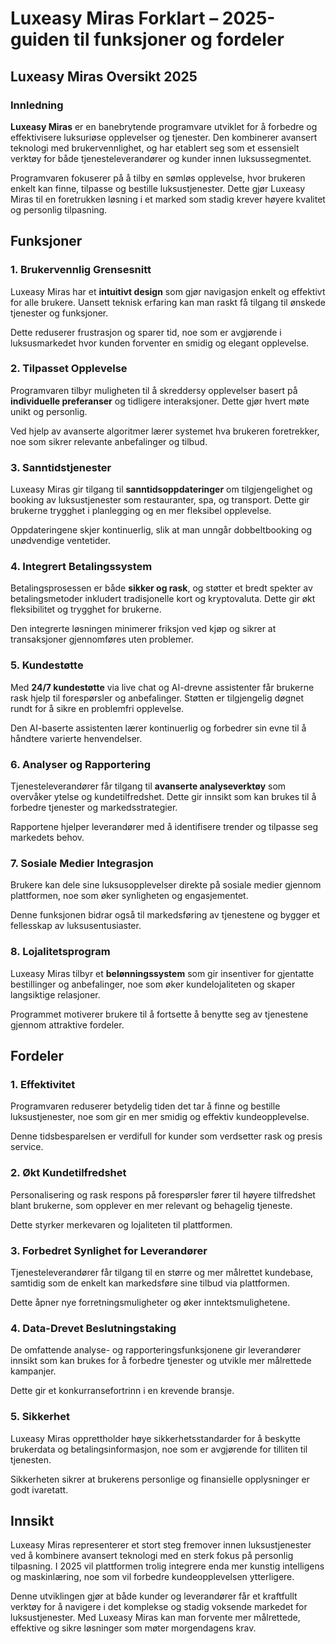 # Luxeasy Miras Forklart – 2025-guiden til funksjoner og fordeler
 ## Luxeasy Miras Oversikt 2025
 
 ### Innledning
 
 **Luxeasy Miras** er en banebrytende programvare utviklet for å forbedre og effektivisere luksuriøse opplevelser og tjenester. Den kombinerer avansert teknologi med brukervennlighet, og har etablert seg som et essensielt verktøy for både tjenesteleverandører og kunder innen luksussegmentet.
 
 Programvaren fokuserer på å tilby en sømløs opplevelse, hvor brukeren enkelt kan finne, tilpasse og bestille luksustjenester. Dette gjør Luxeasy Miras til en foretrukken løsning i et marked som stadig krever høyere kvalitet og personlig tilpasning.
 
 ## Funksjoner
 
 ### 1. Brukervennlig Grensesnitt
 
 Luxeasy Miras har et **intuitivt design** som gjør navigasjon enkelt og effektivt for alle brukere. Uansett teknisk erfaring kan man raskt få tilgang til ønskede tjenester og funksjoner.
 
 Dette reduserer frustrasjon og sparer tid, noe som er avgjørende i luksusmarkedet hvor kunden forventer en smidig og elegant opplevelse.
 
 ### 2. Tilpasset Opplevelse
 
 Programvaren tilbyr muligheten til å skreddersy opplevelser basert på **individuelle preferanser** og tidligere interaksjoner. Dette gjør hvert møte unikt og personlig.
 
 Ved hjelp av avanserte algoritmer lærer systemet hva brukeren foretrekker, noe som sikrer relevante anbefalinger og tilbud.
 
 ### 3. Sanntidstjenester
 
 Luxeasy Miras gir tilgang til **sanntidsoppdateringer** om tilgjengelighet og booking av luksustjenester som restauranter, spa, og transport. Dette gir brukerne trygghet i planlegging og en mer fleksibel opplevelse.
 
 Oppdateringene skjer kontinuerlig, slik at man unngår dobbeltbooking og unødvendige ventetider.
 
 ### 4. Integrert Betalingssystem
 
 Betalingsprosessen er både **sikker og rask**, og støtter et bredt spekter av betalingsmetoder inkludert tradisjonelle kort og kryptovaluta. Dette gir økt fleksibilitet og trygghet for brukerne.
 
 Den integrerte løsningen minimerer friksjon ved kjøp og sikrer at transaksjoner gjennomføres uten problemer.
 
 ### 5. Kundestøtte
 
 Med **24/7 kundestøtte** via live chat og AI-drevne assistenter får brukerne rask hjelp til forespørsler og anbefalinger. Støtten er tilgjengelig døgnet rundt for å sikre en problemfri opplevelse.
 
 Den AI-baserte assistenten lærer kontinuerlig og forbedrer sin evne til å håndtere varierte henvendelser.
 
 ### 6. Analyser og Rapportering
 
 Tjenesteleverandører får tilgang til **avanserte analyseverktøy** som overvåker ytelse og kundetilfredshet. Dette gir innsikt som kan brukes til å forbedre tjenester og markedsstrategier.
 
 Rapportene hjelper leverandører med å identifisere trender og tilpasse seg markedets behov.
 
 ### 7. Sosiale Medier Integrasjon
 
 Brukere kan dele sine luksusopplevelser direkte på sosiale medier gjennom plattformen, noe som øker synligheten og engasjementet.
 
 Denne funksjonen bidrar også til markedsføring av tjenestene og bygger et fellesskap av luksusentusiaster.
 
 ### 8. Lojalitetsprogram
 
 Luxeasy Miras tilbyr et **belønningssystem** som gir insentiver for gjentatte bestillinger og anbefalinger, noe som øker kundelojaliteten og skaper langsiktige relasjoner.
 
 Programmet motiverer brukere til å fortsette å benytte seg av tjenestene gjennom attraktive fordeler.
 
 ## Fordeler
 
 ### 1. Effektivitet
 
 Programvaren reduserer betydelig tiden det tar å finne og bestille luksustjenester, noe som gir en mer smidig og effektiv kundeopplevelse.
 
 Denne tidsbesparelsen er verdifull for kunder som verdsetter rask og presis service.
 
 ### 2. Økt Kundetilfredshet
 
 Personalisering og rask respons på forespørsler fører til høyere tilfredshet blant brukerne, som opplever en mer relevant og behagelig tjeneste.
 
 Dette styrker merkevaren og lojaliteten til plattformen.
 
 ### 3. Forbedret Synlighet for Leverandører
 
 Tjenesteleverandører får tilgang til en større og mer målrettet kundebase, samtidig som de enkelt kan markedsføre sine tilbud via plattformen.
 
 Dette åpner nye forretningsmuligheter og øker inntektsmulighetene.
 
 ### 4. Data-Drevet Beslutningstaking
 
 De omfattende analyse- og rapporteringsfunksjonene gir leverandører innsikt som kan brukes for å forbedre tjenester og utvikle mer målrettede kampanjer.
 
 Dette gir et konkurransefortrinn i en krevende bransje.
 
 ### 5. Sikkerhet
 
 Luxeasy Miras opprettholder høye sikkerhetsstandarder for å beskytte brukerdata og betalingsinformasjon, noe som er avgjørende for tilliten til tjenesten.
 
 Sikkerheten sikrer at brukerens personlige og finansielle opplysninger er godt ivaretatt.
 
 ## Innsikt
 
 Luxeasy Miras representerer et stort steg fremover innen luksustjenester ved å kombinere avansert teknologi med en sterk fokus på personlig tilpasning. I 2025 vil plattformen trolig integrere enda mer kunstig intelligens og maskinlæring, noe som vil forbedre kundeopplevelsen ytterligere.
 
 Denne utviklingen gjør at både kunder og leverandører får et kraftfullt verktøy for å navigere i det komplekse og stadig voksende markedet for luksustjenester. Med Luxeasy Miras kan man forvente mer målrettede, effektive og sikre løsninger som møter morgendagens krav.